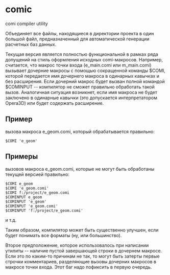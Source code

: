 # comic
comi compiler utility

Объединяет все файлы, находящиеся в директории проекта в один большой файл, предназначенный для автоматической генерации расчетных баз данных.

Текущая версия является полностью функциональной в рамках ряда допущений на стиль оформления исходных comi-макросов. Например, считается, что макрос точки входа (e_main.comi или m_main.comi) вызывает дочерние макросы с помощью сокращенной команды $COMI, которой передается имя дочернего макроса в одинарных кавычках и без расширения. Если дочерний макрос будет вызван полной командой $COMINPUT -- компилятор не сможет правильно обработать такой вызов. Аналогичная ситуация возникнет, если имя макроса не будет заключено в одинарные кавычки (это допускается интерпретатором Opera3D) или будет содержать расширение. 

## Пример
вызова макроса e_geom.comi, который обрабатывается правильно:

`$COMI 'e_geom'`

## Примеры 
вызовов макроса e_geom.comi, которые не могут быть обработаны текущей версией правильно:

```
$COMI e_geom
$COMI 'e_geom.comi'
$COMI f:/project/e_geom.comi
$COMINPUT e_geom
$COMINPUT 'e_geom'
$COMINPUT 'e_geom.comi'
$COMINPUT 'f:/project/e_geom.comi'
```
и т.д.

Таким образом, компилятор может быть существенно улучшен, если будет понимать все форматы (ну, или большинство).

Второе предположение, которое использовалось при написании утилиты -- наличие пустой завершающей строки в дочернем макросе. Если это по каким-то причинам не так, то могут быть затерты первые строчки комментариев, разделяющие вызовы дочерних макросов в макросе точки входа. Этот баг надо пофиксить в первую очередь.
